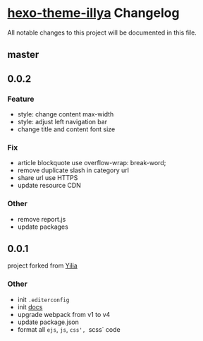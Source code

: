 # [hexo-theme-illya](https://github.com/ldsink/hexo-theme-illya) Changelog

All notable changes to this project will be documented in this file.

## master

## 0.0.2

### Feature
- style: change content max-width
- style: adjust left navigation bar
- change title and content font size

### Fix
- article blockquote use overflow-wrap: break-word;
- remove duplicate slash in category url
- share url use HTTPS
- update resource CDN

### Other
- remove report.js
- update packages

## 0.0.1
project forked from [Yilia](https://github.com/litten/hexo-theme-yilia)

### Other
- init `.editerconfig`
- init [docs](./docs)
- upgrade webpack from v1 to v4
- update package.json
- format all `ejs`, `js`, `css', `scss` code
